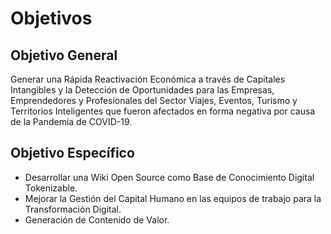 # Objetivos

## Objetivo General

Generar una Rápida Reactivación Económica a través de Capitales Intangibles y la Detección de Oportunidades para las Empresas, Emprendedores y Profesionales del Sector Viajes, Eventos, Turismo y Territorios Inteligentes que fueron afectados en forma negativa por causa de la Pandemia de COVID-19.

## Objetivo Específico

* Desarrollar una Wiki Open Source como Base de Conocimiento Digital Tokenizable.
* Mejorar la Gestión del Capital Humano en las equipos de trabajo para la Transformación Digital.
* Generación de Contenido de Valor.
